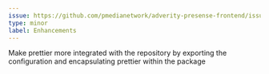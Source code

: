 ```yaml
---
issue: https://github.com/pmedianetwork/adverity-presense-frontend/issues/867
type: minor
label: Enhancements
---
```


Make prettier more integrated with the repository by exporting the configuration and encapsulating prettier within the package
